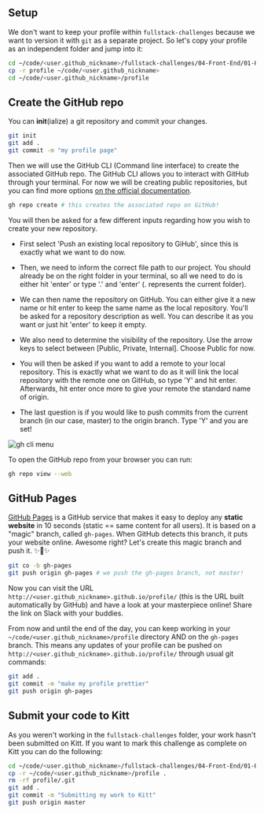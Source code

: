 ## Setup

We don't want to keep your profile within `fullstack-challenges` because we want to version it with `git` as a separate project. So let's copy your profile as an independent folder and jump into it:

```bash
cd ~/code/<user.github_nickname>/fullstack-challenges/04-Front-End/01-HTML-and-CSS/04-Responsive-profile
cp -r profile ~/code/<user.github_nickname>
cd ~/code/<user.github_nickname>/profile
```

## Create the GitHub repo

You can **init**(ialize) a git repository and commit your changes.

```bash
git init
git add .
git commit -m "my profile page"
```

Then we will use the GitHub CLI (Command line interface) to create the associated GitHub repo. The GitHub CLI allows you to interact with GitHub through your terminal. For now we will be creating public repositories, but you can find more options [on the official documentation](https://cli.github.com/manual/).

```bash
gh repo create # this creates the associated repo on GitHub!
```
You will then be asked for a few different inputs regarding how you wish to create your new repository.

- First select 'Push an existing local repository to GiHub', since this is exactly what we want to do now.

- Then, we need to inform the correct file path to our project. You should already be on the right folder in your terminal, so all we need to do is either hit 'enter' or type '.' and 'enter' (. represents the current folder).

- We can then name the repository on GitHub. You can either give it a new name or hit enter to keep the same name as the local repository. You'll be asked for a repository description as well. You can describe it as you want or just hit 'enter' to keep it empty.

- We also need to determine the visibility of the repository. Use the arrow keys to select between [Public, Private, Internal]. Choose Public for now.

- You will then be asked if you want to add a remote to your local repository. This is exactly what we want to do as it will link the local repository with the remote one on GitHub, so type 'Y' and hit enter. Afterwards, hit enter once more to give your remote the standard name of origin.

- The last question is if you would like to push commits from the current branch (in our case, master) to the origin branch. Type 'Y' and you are set!

![gh cli menu](https://github.com/lewagon/fullstack-images/blob/master/frontend/gh-repo-create.png?raw=true)

To open the GitHub repo from your browser you can run:

```bash
gh repo view --web
```

## GitHub Pages

[GitHub Pages](https://pages.github.com/) is a GitHub service that makes it easy to deploy any **static website** in 10 seconds (static == same content for all users). It is based on a "magic" branch, called `gh-pages`. When GitHub detects this branch, it puts your website online. Awesome right? Let's create this magic branch and push it. ✨🌿✨

```bash
git co -b gh-pages
git push origin gh-pages # we push the gh-pages branch, not master!
```

Now you can visit the URL `http://<user.github_nickname>.github.io/profile/` (this is the URL built automatically by GitHub) and have a look at your masterpiece online! Share the link on Slack with your buddies.

From now and until the end of the day, you can keep working in your `~/code/<user.github_nickname>/profile` directory AND on the `gh-pages` branch. This means any updates of your profile can be pushed on `http://<user.github_nickname>.github.io/profile/` through usual git commands:

```bash
git add .
git commit -m "make my profile prettier"
git push origin gh-pages
```

## Submit your code to Kitt

As you weren't working in the `fullstack-challenges` folder, your work hasn't been submitted on Kitt. If you want to mark this challenge as complete on Kitt you can do the following:

```bash
cd ~/code/<user.github_nickname>/fullstack-challenges/04-Front-End/01-HTML-and-CSS/05-Push-on-Github-Pages
cp -r ~/code/<user.github_nickname>/profile .
rm -rf profile/.git
git add .
git commit -m "Submitting my work to Kitt"
git push origin master
```
